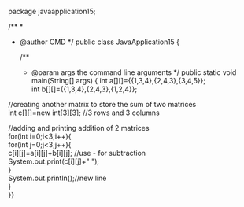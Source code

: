 package javaapplication15;

/**
 *
 * @author CMD
 */
public class JavaApplication15 {

    /**
     * @param args the command line arguments
     */
    public static void main(String[] args) {
        int a[][]={{1,3,4},{2,4,3},{3,4,5}};    
int b[][]={{1,3,4},{2,4,3},{1,2,4}};    
    
//creating another matrix to store the sum of two matrices    
int c[][]=new int[3][3];  //3 rows and 3 columns  
    
//adding and printing addition of 2 matrices    
for(int i=0;i<3;i++){    
for(int j=0;j<3;j++){    
c[i][j]=a[i][j]+b[i][j];    //use - for subtraction  
System.out.print(c[i][j]+" ");    
}    
System.out.println();//new line    
}    
}}  
